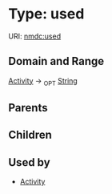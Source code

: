 
# Type: used




URI: [nmdc:used](https://microbiomedata/meta/used)


## Domain and Range

[Activity](Activity.md) ->  <sub>OPT</sub> [String](types/String.md)

## Parents


## Children


## Used by

 * [Activity](Activity.md)
